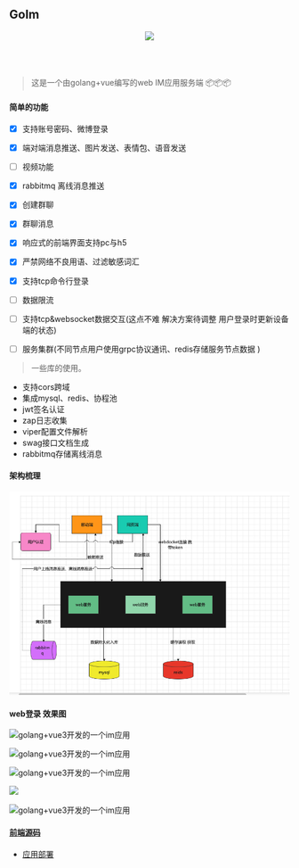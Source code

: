 ## GoIm


<p align="center">
<img src="https://img.shields.io/badge/license-MIT-green" />
</p>
<br/>
<br/>

> 这是一个由golang+vue编写的web IM应用服务端 📦📦📦

#### 简单的功能

   - [x] 支持账号密码、微博登录
   - [x] 端对端消息推送、图片发送、表情包、语音发送
   - [ ] 视频功能
   - [x] rabbitmq 离线消息推送
   - [x] 创建群聊
   - [x] 群聊消息
   - [x] 响应式的前端界面支持pc与h5
   - [x] 严禁网络不良用语、过滤敏感词汇
   - [x] 支持tcp命令行登录
   - [ ] 数据限流
   - [ ] 支持tcp&websocket数据交互(这点不难 解决方案待调整 用户登录时更新设备端的状态)
   - [ ] 服务集群(不同节点用户使用grpc协议通讯、redis存储服务节点数据 )

   


> 一些库的使用。

 * 支持cors跨域
 * 集成mysql、redis、协程池
 * jwt签名认证
 * zap日志收集
 * viper配置文件解析
 * swag接口文档生成
 * rabbitmq存储离线消息
 

   
   

#### 架构梳理
![](docs/WechatIMG533.png)


#### web登录 效果图
![golang+vue3开发的一个im应用](https://cdn.learnku.com/uploads/images/202108/14/32593/aajXTvR3GF.png!large)

![golang+vue3开发的一个im应用](https://cdn.learnku.com/uploads/images/202108/14/32593/2tVT1ndyTS.png!large)

![golang+vue3开发的一个im应用](https://cdn.learnku.com/uploads/images/202108/14/32593/3Gg8G6wca9.png!large)

 ![](https://cdn.learnku.com/uploads/images/202108/14/32593/XnIO6j3QEr.jpg!large)
 
![golang+vue3开发的一个im应用](https://cdn.learnku.com/uploads/images/202108/14/32593/8p1uALKM18.png!large)

#### [前端源码](https://github.com/pl1998/web-im-app)



#### 
  * [应用部署](/docs/1.部署文档.md)

